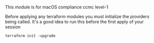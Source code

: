 This module is for macOS compliance ccmc level-1

Before applying any terraform modules you must initialize the providers being called. It's a good idea to run this before the first apply of your session

```
terraform init -upgrade
```